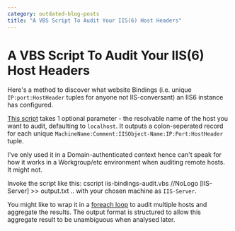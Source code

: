 ```yaml
---
category: outdated-blog-posts
title: "A VBS Script To Audit Your IIS(6) Host Headers"
---
```


# A VBS Script To Audit Your IIS(6) Host Headers

Here's a method to discover what website Bindings (i.e. unique
`IP:port:HostHeader` tuples for anyone not IIS-conversant) an IIS6 instance has
configured.

[This script](files/iis-bindings-audit.vbs) takes 1 optional parameter - the
resolvable name of the host you want to audit, defaulting to `localhost`. It
outputs a colon-seperated record for each unique
`MachineName:Comment:IISObject-Name:IP:Port:HostHeader` tuple.

I've only used it in a Domain-authenticated context hence can't speak for how
it works in a Workgroup/etc environment when auditing remote hosts. It might
not.

Invoke the script like this: cscript iis-bindings-audit.vbs //NoLogo
\[IIS-Server\] &gt;&gt; output.txt .. with your chosen machine as `IIS-Server`.

You might like to wrap it in a [foreach loop](http://ss64.com/nt/for_f.html) to
audit multiple hosts and aggregate the results. The output format is structured
to allow this aggregate result to be unambiguous when analysed later.
